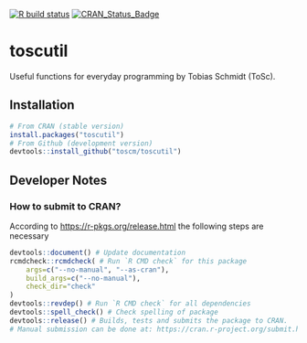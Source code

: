 <!-- badges: start -->
[![R build status](https://github.com/toscm/toscutil/workflows/R-CMD-check/badge.svg)](https://github.com/toscm/toscutil/actions)
[![CRAN_Status_Badge](https://www.r-pkg.org/badges/version/toscutil)](https://cran.r-project.org/package=toscutil)
<!-- badges: end -->

# toscutil

Useful functions for everyday programming by Tobias Schmidt (ToSc).

## Installation

```R
# From CRAN (stable version)
install.packages("toscutil")
# From Github (development version)
devtools::install_github("toscm/toscutil")
```

## Developer Notes

### How to submit to CRAN?

According to <https://r-pkgs.org/release.html> the following steps are necessary

```R
devtools::document() # Update documentation
rcmdcheck::rcmdcheck( # Run `R CMD check` for this package
    args=c("--no-manual", "--as-cran"),
    build_args=c("--no-manual"),
    check_dir="check"
)
devtools::revdep() # Run `R CMD check` for all dependencies
devtools::spell_check() # Check spelling of package
devtools::release() # Builds, tests and submits the package to CRAN.
# Manual submission can be done at: https://cran.r-project.org/submit.html
```
